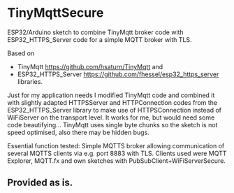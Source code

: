 # TinyMqttSecure
ESP32/Arduino sketch to combine TinyMqtt broker code with ESP32_HTTPS_Server code for a simple MQTT broker with TLS.

Based on 
- TinyMqtt https://github.com/hsaturn/TinyMqtt and 
- ESP32_HTTPS_Server https://github.com/fhessel/esp32_https_server libraries.

Just for my application needs I modified TinyMqtt code and combined it with slightly adapted HTTPSServer and HTTPConnection codes from the ESP32_HTTPS_Server library to make use of HTTPSConnection instead of WiFiServer on the transport level. It works for me, but would need some code beautifying... TinyMqtt uses single byte chunks so the sketch is not speed optimised, also there may be hidden bugs.

   Essential function tested:
    Simple MQTTS broker allowing communication of several MQTTS clients via e.g. port 8883 with TLS. Clients used were MQTT Explorer, MQTT.fx and own sketches with PubSubClient+WiFiServerSecure.

## Provided as is.
